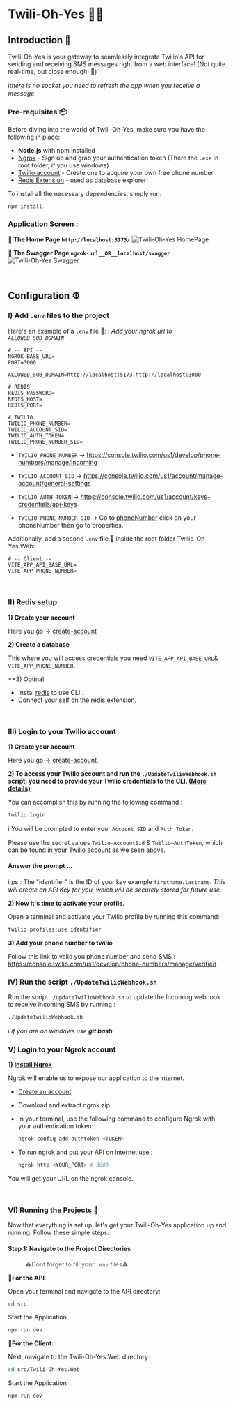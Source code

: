 # Twili-Oh-Yes 🚀📱

## Introduction 📝

Twili-Oh-Yes is your gateway to seamlessly integrate Twilio's API for sending and receiving SMS messages right from a web interface! 
(Not quite real-time, but close enough! 🤫)

ℹ️*there is no socket you need to refresh the app when you receive a message*

### Pre-requisites 📦

Before diving into the world of Twili-Oh-Yes, make sure you have the following in place:

* **Node.js** with npm installed
* [Ngrok](https://ngrok.com/download) - Sign up and grab your authentication token (There the `.exe`  in root folder, if you use windows)
* [Twilio account](https://login.twilio.com/u/signup?state=hKFo2SBxNE9kNGRwRFhKbldPNTA2TllReXMycHJVZGphaEJHWaFur3VuaXZlcnNhbC1sb2dpbqN0aWTZIE05NVg3ekJCUGFrRXY0cHh2VDYyNU5tUmFKcEt0djh1o2NpZNkgTW05M1lTTDVSclpmNzdobUlKZFI3QktZYjZPOXV1cks) - Create one to acquire your own free phone number
* [Redis Extension](https://marketplace.visualstudio.com/items?itemName=cweijan.vscode-redis-client) - used as database explorer


To install all the necessary dependencies, simply run:

```npm
npm install
```

### Application Screen : 

**🔹 The Home Page `http://localhost:5173/`**
![Twili-Oh-Yes HomePage](https://github.com/YoubaImkf/Twili-Oh-Yes/blob/main/public/img/Twili-Oh-Yes_HomePage.png)

**🔹 The Swagger Page `ngrok-url__OR__localhost/swagger`**
![Twili-Oh-Yes Swagger](https://github.com/YoubaImkf/Twili-Oh-Yes/blob/main/public/img/Twili-Oh-Yes_Swagger.png)


‎ 
## Configuration ⚙️

### I) Add `.env` files to the project

Here's an example of a `.env` file 📄:
ℹ️ *Add your ngrok url to `ALLOWED_SUB_DOMAIN`*

```env=
# -- API --
NGROK_BASE_URL=
PORT=3000

ALLOWED_SUB_DOMAIN=http://localhost:5173,http://localhost:3000

# REDIS
REDIS_PASSWORD=
REDIS_HOST=
REDIS_PORT=

# TWILIO
TWILIO_PHONE_NUMBER=
TWILIO_ACCOUNT_SID=
TWILIO_AUTH_TOKEN=
TWILIO_PHONE_NUMBER_SID=
```

* `TWILIO_PHONE_NUMBER` →
https://console.twilio.com/us1/develop/phone-numbers/manage/incoming

* `TWILIO_ACCOUNT_SID` → 
https://console.twilio.com/us1/account/manage-account/general-settings

* `TWILIO_AUTH_TOKEN` → 
https://console.twilio.com/us1/account/keys-credentials/api-keys

* `TWILIO_PHONE_NUMBER_SID` → 
Go to [phoneNumber](https://console.twilio.com/us1/develop/phone-numbers/manage/incoming) click on your phoneNumber then go to properties.
‎ 

Additionally, add a second `.env` file 📄 inside the root folder Twilio-Oh-Yes.Web:

```env=
# -- Client --
VITE_APP_API_BASE_URL=
VITE_APP_PHONE_NUMBER=
```
‎ 

### II) Redis setup

**1) Create your account**

Here you go → [create-account](https://redis.com/try-free/?_gl=1*fghn33*_ga*MTE2NTk0OTU5LjE3MDMxODk0MDc.*_ga_8BKGRQKRPV*MTcwMzE4OTQwNi4xLjEuMTcwMzE4OTQxNi41MC4wLjA.*_gcl_au*MjU4MTQ5MDQ0LjE3MDMxODk0MDc.&_ga=2.47929760.665514104.1703189407-116594959.1703189407&utm_source=redisio&utm_medium=referral&utm_campaign=2023-09-try_free&utm_content=cu-redis_cloud_users)

**2) Create a database**

This where you will access credentials you need `VITE_APP_API_BASE_URL`& `VITE_APP_PHONE_NUMBER`.

**3) Optinal

- Instal [redis](https://redis.io/docs/install/install-redis/) to use CLI .
- Connect your self on the redis extension.


‎ 

### III) Login to your Twilio account

**1) Create your account**

Here you go → [create-account](https://login.twilio.com/u/signup?state=hKFo2SBxNE9kNGRwRFhKbldPNTA2TllReXMycHJVZGphaEJHWaFur3VuaXZlcnNhbC1sb2dpbqN0aWTZIE05NVg3ekJCUGFrRXY0cHh2VDYyNU5tUmFKcEt0djh1o2NpZNkgTW05M1lTTDVSclpmNzdobUlKZFI3QktZYjZPOXV1cks).

**2) To access your Twilio account and run the `./UpdateTwilioWebhook.sh` script, you need to provide your Twilio credentials to the CLI. [(More details)](https://www.twilio.com/docs/twilio-cli/quickstart)**

You can accomplish this by running the following command :

```bash
twilio login
```

ℹ️ You will be prompted to enter your `Account SID` and `Auth Token`. 

Please use the secret values `Twilio–AccountSid` & `Twilio–AuthToken`, which can be found in your Twilio account as we seen above.

#### Answer the prompt ...
ℹ️     ps : The "identifier" is the ID of your key example `firstname.lastname`.
*This will create an API Key for you, which will be securely stored for future use.*


**2) Now it's time to activate your profile.**

Open a terminal and activate your Twilio profile by running this command:

```bash
twilio profiles:use identifier
```

**3) Add your phone number to twilio**

Follow this link to valid you phone number and send SMS : https://console.twilio.com/us1/develop/phone-numbers/manage/verified
‎ 

### IV) Run the script `./UpdateTwilioWebhook.sh`

Run the script `./UpdateTwilioWebhook.sh` to update the Incoming webhook to receive incoming SMS by running :
```bash
./UpdateTwilioWebhook.sh
```

ℹ️ *if you are on windows use **git bash***
‎ 

### V) Login to your Ngrok account

**1) [Install Ngrok](https://ngrok.com/docs/getting-started/?os=linux)**

Ngrok will enable us to expose our application to the internet.

- [Create an account](https://dashboard.ngrok.com/signup)
- Download and extract ngrok.zip

- In your terminal, use the following command to configure Ngrok with your authentication token:
    ```bash
    ngrok config add-authtoken <TOKEN>
    ```

- To run ngrok and put your API on internet use : 
    ```bash
    ngrok http <YOUR_PORT> # 3000
    ```

You will get your URL on the ngrok console.

‎ 
### VI) Running the Projects 🚀

Now that everything is set up, let's get your Twili-Oh-Yes application up and running. 
Follow these simple steps:

#### Step 1: Navigate to the Project Directories
> ⚠️Dont forget to fill your `.env` files⚠️

🔹**For the API**:

Open your terminal and navigate to the API directory:

```bash
cd src
```
Start the Application

```bash
npm run dev
```

🔹**For the Client**:

Next, navigate to the Twili-Oh-Yes.Web directory:

```bash
cd src/Twili-Oh-Yes.Web
```
Start the Application
```bash
npm run dev
```